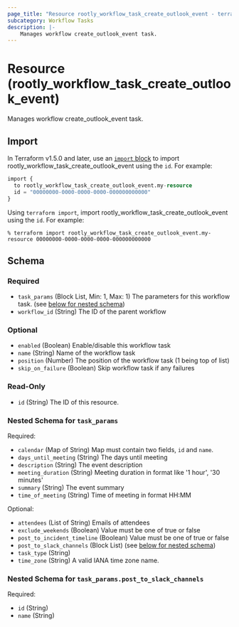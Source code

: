 ```yaml
---
page_title: "Resource rootly_workflow_task_create_outlook_event - terraform-provider-rootly"
subcategory: Workflow Tasks
description: |-
    Manages workflow create_outlook_event task.
---
```


# Resource (rootly_workflow_task_create_outlook_event)

Manages workflow create_outlook_event task.



## Import

In Terraform v1.5.0 and later, use an [`import` block](https://developer.hashicorp.com/terraform/language/import) to import rootly_workflow_task_create_outlook_event using the `id`. For example:

```terraform
import {
  to rootly_workflow_task_create_outlook_event.my-resource
  id = "00000000-0000-0000-0000-000000000000"
}
```

Using `terraform import`, import rootly_workflow_task_create_outlook_event using the `id`. For example:

```console
% terraform import rootly_workflow_task_create_outlook_event.my-resource 00000000-0000-0000-0000-000000000000
```

<!-- schema generated by tfplugindocs -->
## Schema

### Required

- `task_params` (Block List, Min: 1, Max: 1) The parameters for this workflow task. (see [below for nested schema](#nestedblock--task_params))
- `workflow_id` (String) The ID of the parent workflow

### Optional

- `enabled` (Boolean) Enable/disable this workflow task
- `name` (String) Name of the workflow task
- `position` (Number) The position of the workflow task (1 being top of list)
- `skip_on_failure` (Boolean) Skip workflow task if any failures

### Read-Only

- `id` (String) The ID of this resource.

<a id="nestedblock--task_params"></a>
### Nested Schema for `task_params`

Required:

- `calendar` (Map of String) Map must contain two fields, `id` and `name`.
- `days_until_meeting` (String) The days until meeting
- `description` (String) The event description
- `meeting_duration` (String) Meeting duration in format like '1 hour', '30 minutes'
- `summary` (String) The event summary
- `time_of_meeting` (String) Time of meeting in format HH:MM

Optional:

- `attendees` (List of String) Emails of attendees
- `exclude_weekends` (Boolean) Value must be one of true or false
- `post_to_incident_timeline` (Boolean) Value must be one of true or false
- `post_to_slack_channels` (Block List) (see [below for nested schema](#nestedblock--task_params--post_to_slack_channels))
- `task_type` (String)
- `time_zone` (String) A valid IANA time zone name.

<a id="nestedblock--task_params--post_to_slack_channels"></a>
### Nested Schema for `task_params.post_to_slack_channels`

Required:

- `id` (String)
- `name` (String)
